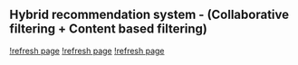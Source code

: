 ## Hybrid recommendation system - (Collaborative filtering + Content based filtering)

[!refresh page](https://github.com/Aaryan015/AI-book-recommender-system/new/blob/main/Output1.png/raw=True)
[!refresh page](https://github.com/Aaryan015/AI-book-recommender-system/new/blob/main/Output2.png/raw=True)
[!refresh page](https://github.com/Aaryan015/AI-book-recommender-system/new/blob/main/Output3.png/raw=True)
